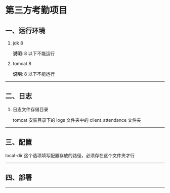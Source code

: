 # 第三方考勤项目


## 一、运行环境

1. jdk 8

   **说明**: 8 以下不能运行
   
2. tomcat 8

   **说明**: 8 以下不能运行

----

## 二、日志

1. 日志文件存储目录

   tomcat 安装目录下的 logs 文件夹中的 client_attendance 文件夹
   
----

## 三、配置

local-dir 这个选项填写配置存放的路径，必须存在这个文件夹才行

----

## 四、部署


----